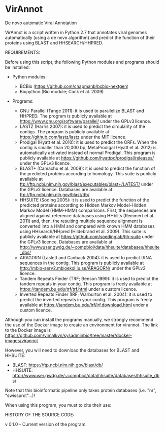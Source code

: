 # VirAnnot
De novo automatic Viral Annotation

VirAnnot is a script written in Python 2.7 that annotates viral genomes automatically (using a de novo algorithm) and predict the function of their proteins using BLAST and HHSEARCH/HHPRED.

REQUIREMENTS:

Before using this script, the following Python modules and programs should be installed:

* Python modules:
	- BCBio (https://github.com/chapmanb/bcbio-nextgen)
	- Biopython (Bio module; Cock et al. 2009)

* Programs:
	- GNU Parallel (Tange 2011): it is used to parallelize BLAST and HHPRED. The program is publicly available at https://www.gnu.org/software/parallel/ under the GPLv3 licence.
	- LASTZ (Harris 2007): it is used to predict the circularity of the contigs. The program is publicly available at https://github.com/lastz/lastz under the MIT licence.
	- Prodigal (Hyatt et al. 2010): it is used to predict the ORFs. When the contig is smaller than 20,000 bp, MetaProdigal (Hyatt et al. 2012) is automatically activated instead of normal Prodigal. This program is publicly available at https://github.com/hyattpd/prodigal/releases/ under the GPLv3 licence.
	- BLAST+ (Camacho et al. 2008): it is used to predict the function of the predicted proteins according to homology. This suite is publicly available at ftp://ftp.ncbi.nlm.nih.gov/blast/executables/blast+/LATEST/ under the GPLv2 licence. Databases are available at ftp://ftp.ncbi.nlm.nih.gov/blast/db/
	- HHSUITE (Söding 2005): it is used to predict the function of the predicted proteins according to Hidden Markov Model-Hidden Markov Model (HMM-HMM) comparisons. First, the sequences are aligned against reference databases using HHblits (Remmert et al. 2011) and, then, the resulting multiple sequence alignment is converted into a HMM and compared with known HMM databases using HHsearch/HHpred (Hildebrand et al. 2009). This suite is publicly available at https://github.com/soedinglab/hh-suite under the GPLv3 licence. Databases are available at http://wwwuser.gwdg.de/~compbiol/data/hhsuite/databases/hhsuite_dbs/
	- ARAGORN (Laslett and Canback 2004): it is used to predict tRNA sequences in the contig. This program is publicly available at http://mbio-serv2.mbioekol.lu.se/ARAGORN/ under the GPLv2 licence.
	- Tandem Repeats Finder (TRF; Benson 1999): it is used to predict the tandem repeats in your contig. This program is freely available at https://tandem.bu.edu/trf/trf.html under a custom licence.
	- Inverted Repeats Finder (IRF; Warburton et al. 2004): it is used to predict the inverted repeats in your contig. This program is freely available at https://tandem.bu.edu/irf/irf.download.html under a custom licence.

Although you can install the programs manually, we strongly recommend the use of the Docker image to create an environment for virannot. The link to the Docker image is https://github.com/vimalkvn/sysadminbio/tree/master/docker-images/virannot

However, you will need to download the databases for BLAST and HHSUITE:
* BLAST: https://ftp.ncbi.nlm.nih.gov/blast/db/
* HHSUITE: http://wwwuser.gwdg.de/~compbiol/data/hhsuite/databases/hhsuite_dbs/

Note that this bioinformatic pipeline only takes protein databases (i.e. "nr", "swissprot"...)!

When using this program, you must to cite their use:

HISTORY OF THE SOURCE CODE:

v 0.1.0 - Current version of the program.
